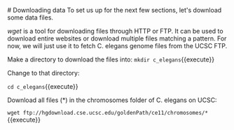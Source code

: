 # Downloading data
To set us up for the next few sections, let's download some data files.

*wget* is a tool for downloading files through HTTP or FTP. It can be used to download entire websites or download multiple files matching a pattern. For now, we will just use it to fetch C. elegans genome files from the UCSC FTP.

Make a directory to download the files into:
```mkdir c_elegans```{{execute}}

Change to that directory:

```cd c_elegans```{{execute}}


Download all files (*) in the chromosomes folder of C. elegans on UCSC:

```wget ftp://hgdownload.cse.ucsc.edu/goldenPath/ce11/chromosomes/*```{{execute}}


